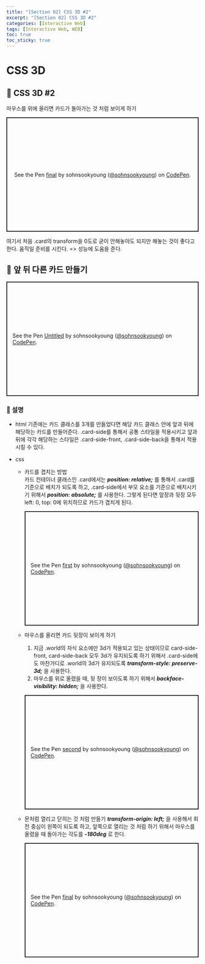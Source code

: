 ```yaml
---
title: "[Section 02] CSS 3D #2"
excerpt: "[Section 02] CSS 3D #2"
categories: [Interactive Web]
tags: [Interactive Web, WEB]
toc: true
toc_sticky: true
---
```


# CSS 3D

## 🔮 CSS 3D #2

마우스를 위에 올리면 카드가 돌아가는 것 처럼 보이게 하기

<p class="codepen" data-height="300" data-default-tab="html,result" data-slug-hash="dydxOLb" data-user="sohnsookyoung" style="height: 300px; box-sizing: border-box; display: flex; align-items: center; justify-content: center; border: 2px solid; margin: 1em 0; padding: 1em;">
  <span>See the Pen <a href="https://codepen.io/sohnsookyoung/pen/dydxOLb">
  final</a> by sohnsookyoung (<a href="https://codepen.io/sohnsookyoung">@sohnsookyoung</a>)
  on <a href="https://codepen.io">CodePen</a>.</span>
</p>
<script async src="https://cpwebassets.codepen.io/assets/embed/ei.js"></script>

여기서 처음 .card의 transform을 0도로 굳이 안해놓아도 되지만 해놓는 것이 좋다고 한다. 움직일 준비를 시킨다. => 성능에 도움을 준다.

## 🔮 앞 뒤 다른 카드 만들기

<p class="codepen" data-height="300" data-default-tab="html,result" data-slug-hash="oNEKYmr" data-user="sohnsookyoung" style="height: 300px; box-sizing: border-box; display: flex; align-items: center; justify-content: center; border: 2px solid; margin: 1em 0; padding: 1em;">
  <span>See the Pen <a href="https://codepen.io/sohnsookyoung/pen/oNEKYmr">
  Untitled</a> by sohnsookyoung (<a href="https://codepen.io/sohnsookyoung">@sohnsookyoung</a>)
  on <a href="https://codepen.io">CodePen</a>.</span>
</p>
<script async src="https://cpwebassets.codepen.io/assets/embed/ei.js"></script>

### 📍 설명

- html
  기존에는 카드 클래스를 3개를 만들었다면 해당 카드 클래스 안에 앞과 뒤에 해당하는 카드를 만들어준다. .card-side를 통해서 공통 스타일을 적용시키고 앞과 뒤에 각각 해당하는 스타일은 .card-side-front, .card-side-back을 통해서 적용시킬 수 있다.
- css

  - 카드를 겹치는 방법 <br>
    카드 컨테이너 클래스인 .card에서는 **_position: relative;_** 를 통해서 .card를 기준으로 배치가 되도록 하고, .card-side에서 부모 요소를 기준으로 배치시키기 위해서 **_position: absolute;_** 를 사용한다. 그렇게 된다면 앞장과 뒷장 모두 left: 0, top: 0에 위치하므로 카드가 겹치게 된다.

    <p class="codepen" data-height="300" data-default-tab="html,result" data-slug-hash="oNEKYmr" data-user="sohnsookyoung" style="height: 300px; box-sizing: border-box; display: flex; align-items: center; justify-content: center; border: 2px solid; margin: 1em 0; padding: 1em;">
    <span>See the Pen <a href="https://codepen.io/sohnsookyoung/pen/oNEKYmr">
    first</a> by sohnsookyoung (<a href="https://codepen.io/sohnsookyoung">@sohnsookyoung</a>)
    on <a href="https://codepen.io">CodePen</a>.</span>
    </p>
    <script async src="https://cpwebassets.codepen.io/assets/embed/ei.js"></script>

  - 마우스를 올리면 카드 뒷장이 보이게 하기 <br>

    1. 지금 .world의 자식 요소에만 3d가 적용되고 있는 상태이므로 card-side-front, card-side-back 모두 3d가 유지되도록 하기 위해서 .card-side에도 마찬가디로 .world의 3d가 유지되도록 **_transform-style: preserve-3d;_** 을 사용한다.
    2. 마우스를 위로 올렸을 때, 뒷 장이 보이도록 하기 위해서 **_backface-visibility: hidden;_** 을 사용한다.

    <p class="codepen" data-height="300" data-default-tab="html,result" data-slug-hash="WNMVomO" data-user="sohnsookyoung" style="height: 300px; box-sizing: border-box; display: flex; align-items: center; justify-content: center; border: 2px solid; margin: 1em 0; padding: 1em;">
    <span>See the Pen <a href="https://codepen.io/sohnsookyoung/pen/WNMVomO">
    second</a> by sohnsookyoung (<a href="https://codepen.io/sohnsookyoung">@sohnsookyoung</a>)
    on <a href="https://codepen.io">CodePen</a>.</span>

  - 문처럼 열리고 닫히는 것 처럼 만들기
  **_transform-origin: left;_** 을 사용해서 회전 중심이 왼쪽이 되도록 하고, 앞쪽으로 열리는 것 처럼 하기 위해서 마우스를 올렸을 때 돌아가는 각도를 **_-180deg_** 로 한다.

    <p class="codepen" data-height="300" data-default-tab="html,result" data-slug-hash="dydxOLb" data-user="sohnsookyoung" style="height: 300px; box-sizing: border-box; display: flex; align-items: center; justify-content: center; border: 2px solid; margin: 1em 0; padding: 1em;">
    <span>See the Pen <a href="https://codepen.io/sohnsookyoung/pen/dydxOLb">
    final</a> by sohnsookyoung (<a href="https://codepen.io/sohnsookyoung">@sohnsookyoung</a>)
    on <a href="https://codepen.io">CodePen</a>.</span>
  </p>
  <script async src="https://cpwebassets.codepen.io/assets/embed/ei.js"></script>
